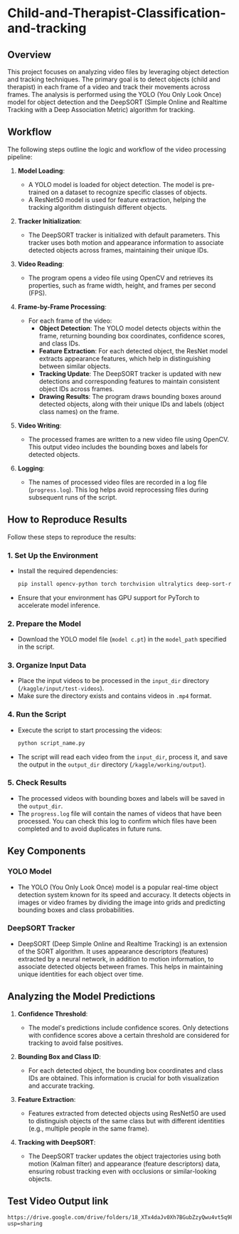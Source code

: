 # Child-and-Therapist-Classification-and-tracking
## Overview

This project focuses on analyzing video files by leveraging object detection and tracking techniques. The primary goal is to detect objects (child and therapist) in each frame of a video and track their movements across frames. The analysis is performed using the YOLO (You Only Look Once) model for object detection and the DeepSORT (Simple Online and Realtime Tracking with a Deep Association Metric) algorithm for tracking.

## Workflow

The following steps outline the logic and workflow of the video processing pipeline:

1. **Model Loading**:
    - A YOLO model is loaded for object detection. The model is pre-trained on a dataset to recognize specific classes of objects.
    - A ResNet50 model is used for feature extraction, helping the tracking algorithm distinguish different objects.

2. **Tracker Initialization**:
    - The DeepSORT tracker is initialized with default parameters. This tracker uses both motion and appearance information to associate detected objects across frames, maintaining their unique IDs.

3. **Video Reading**:
    - The program opens a video file using OpenCV and retrieves its properties, such as frame width, height, and frames per second (FPS).

4. **Frame-by-Frame Processing**:
    - For each frame of the video:
        - **Object Detection**: The YOLO model detects objects within the frame, returning bounding box coordinates, confidence scores, and class IDs.
        - **Feature Extraction**: For each detected object, the ResNet model extracts appearance features, which help in distinguishing between similar objects.
        - **Tracking Update**: The DeepSORT tracker is updated with new detections and corresponding features to maintain consistent object IDs across frames.
        - **Drawing Results**: The program draws bounding boxes around detected objects, along with their unique IDs and labels (object class names) on the frame.

5. **Video Writing**:
    - The processed frames are written to a new video file using OpenCV. This output video includes the bounding boxes and labels for detected objects.

6. **Logging**:
    - The names of processed video files are recorded in a log file (`progress.log`). This log helps avoid reprocessing files during subsequent runs of the script.

## How to Reproduce Results

Follow these steps to reproduce the results:

### 1. Set Up the Environment

- Install the required dependencies:
    ```sh
    pip install opencv-python torch torchvision ultralytics deep-sort-realtime
    ```
  
- Ensure that your environment has GPU support for PyTorch to accelerate model inference.

### 2. Prepare the Model

- Download  the YOLO model file (`model c.pt`) in the `model_path` specified in the script.

### 3. Organize Input Data

- Place the input videos to be processed in the `input_dir` directory (`/kaggle/input/test-videos`).
- Make sure the directory exists and contains videos in `.mp4` format.

### 4. Run the Script

- Execute the script to start processing the videos:
    ```sh
    python script_name.py
    ```

- The script will read each video from the `input_dir`, process it, and save the output in the `output_dir` directory (`/kaggle/working/output`).

### 5. Check Results

- The processed videos with bounding boxes and labels will be saved in the `output_dir`.
- The `progress.log` file will contain the names of videos that have been processed. You can check this log to confirm which files have been completed and to avoid duplicates in future runs.

## Key Components

### YOLO Model

- The YOLO (You Only Look Once) model is a popular real-time object detection system known for its speed and accuracy. It detects objects in images or video frames by dividing the image into grids and predicting bounding boxes and class probabilities.

### DeepSORT Tracker

- DeepSORT (Deep Simple Online and Realtime Tracking) is an extension of the SORT algorithm. It uses appearance descriptors (features) extracted by a neural network, in addition to motion information, to associate detected objects between frames. This helps in maintaining unique identities for each object over time.

## Analyzing the Model Predictions

1. **Confidence Threshold**:
    - The model's predictions include confidence scores. Only detections with confidence scores above a certain threshold are considered for tracking to avoid false positives.

2. **Bounding Box and Class ID**:
    - For each detected object, the bounding box coordinates and class IDs are obtained. This information is crucial for both visualization and accurate tracking.

3. **Feature Extraction**:
    - Features extracted from detected objects using ResNet50 are used to distinguish objects of the same class but with different identities (e.g., multiple people in the same frame).

4. **Tracking with DeepSORT**:
    - The DeepSORT tracker updates the object trajectories using both motion (Kalman filter) and appearance (feature descriptors) data, ensuring robust tracking even with occlusions or similar-looking objects.

## Test Video Output link
    https://drive.google.com/drive/folders/18_XTx4daJv0Xh7BGubZzyQwu4vt5q9FL?usp=sharing
   
